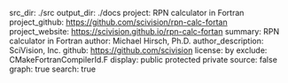 src_dir: ./src
output_dir: ./docs
project: RPN calculator in Fortran
project_github: https://github.com/scivision/rpn-calc-fortan
project_website: https://scivision.github.io/rpn-calc-fortan
summary: RPN calculator in Fortran
author: Michael Hirsch, Ph.D.
author_description: SciVision, Inc.
github: https://github.com/scivision
license: by
exclude: CMakeFortranCompilerId.F
display: public
         protected
         private
source: false
graph: true
search: true
